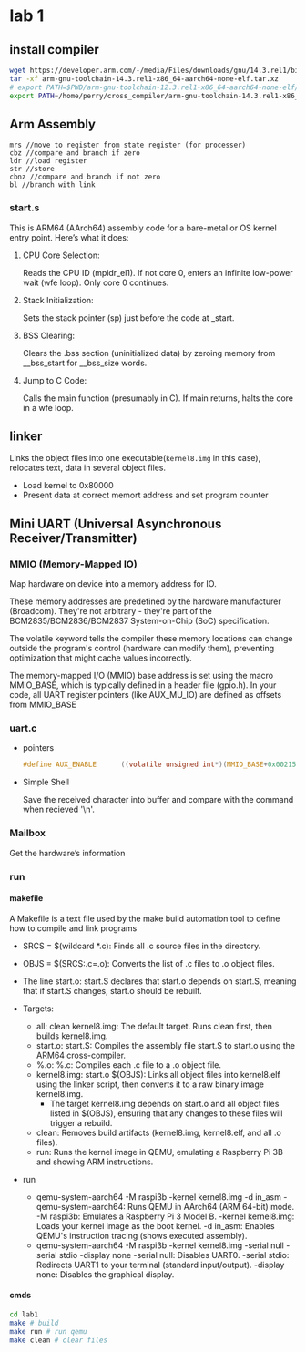 # lab 1

## install compiler

```sh
wget https://developer.arm.com/-/media/Files/downloads/gnu/14.3.rel1/binrel/arm-gnu-toolchain-14.3.rel1-x86_64-aarch64-none-elf.tar.xz
tar -xf arm-gnu-toolchain-14.3.rel1-x86_64-aarch64-none-elf.tar.xz
# export PATH=$PWD/arm-gnu-toolchain-12.3.rel1-x86_64-aarch64-none-elf/bin:$PATH
export PATH=/home/perry/cross_compiler/arm-gnu-toolchain-14.3.rel1-x86_64-aarch64-none-elf/bin:$PATH
```

## Arm Assembly

```arm
mrs //move to register from state register (for processer)
cbz //compare and branch if zero
ldr //load register
str //store
cbnz //compare and branch if not zero
bl //branch with link
```

### start.s

This is ARM64 (AArch64) assembly code for a bare-metal or OS kernel entry point. Here’s what it does:

1. CPU Core Selection:

    Reads the CPU ID (mpidr_el1).
    If not core 0, enters an infinite low-power wait (wfe loop).
    Only core 0 continues.
2. Stack Initialization:

    Sets the stack pointer (sp) just before the code at _start.
3. BSS Clearing:

    Clears the .bss section (uninitialized data) by zeroing memory from __bss_start for __bss_size words.
4. Jump to C Code:

    Calls the main function (presumably in C).
    If main returns, halts the core in a wfe loop.

## linker

Links the object files into one executable(``kernel8.img`` in this case), relocates text, data in several object files.
* Load kernel to 0x80000
* Present data at correct memort address and set program counter

## Mini UART (Universal Asynchronous Receiver/Transmitter)

### MMIO (Memory-Mapped IO)

Map hardware on device into a memory address for IO.

These memory addresses are predefined by the hardware manufacturer (Broadcom). They're not arbitrary - they're part of the BCM2835/BCM2836/BCM2837 System-on-Chip (SoC) specification.

The volatile keyword tells the compiler these memory locations can change outside the program's control (hardware can modify them), preventing optimization that might cache values incorrectly.

The memory-mapped I/O (MMIO) base address is set using the macro MMIO_BASE, which is typically defined in a header file (gpio.h). In your code, all UART register pointers (like AUX_MU_IO) are defined as offsets from MMIO_BASE

### uart.c

- pointers

    ```c
    #define AUX_ENABLE      ((volatile unsigned int*)(MMIO_BASE+0x00215004))
    ```

- Simple Shell
    
    Save the received character into buffer and compare with the command when recieved '\n'.

### Mailbox

Get the hardware’s information 

### run

#### makefile

A Makefile is a text file used by the make build automation tool to define how to compile and link programs

- SRCS = $(wildcard *.c): Finds all .c source files in the directory.
- OBJS = $(SRCS:.c=.o): Converts the list of .c files to .o object files.
- The line start.o: start.S declares that start.o depends on start.S, meaning that if start.S changes, start.o should be rebuilt.
- Targets:

    - all: clean kernel8.img: The default target. Runs clean first, then builds kernel8.img.
    - start.o: start.S: Compiles the assembly file start.S to start.o using the ARM64 cross-compiler.
    - %.o: %.c: Compiles each .c file to a .o object file.
    - kernel8.img: start.o $(OBJS): Links all object files into kernel8.elf using the linker script, then converts it to a raw binary image kernel8.img.
      - The target kernel8.img depends on start.o and all object files listed in $(OBJS), ensuring that any changes to these files will trigger a rebuild.
    - clean: Removes build artifacts (kernel8.img, kernel8.elf, and all .o files).
    - run: Runs the kernel image in QEMU, emulating a Raspberry Pi 3B and showing ARM instructions.
- run
  - qemu-system-aarch64 -M raspi3b -kernel kernel8.img -d in_asm
    -qemu-system-aarch64: Runs QEMU in AArch64 (ARM 64-bit) mode.
    -M raspi3b: Emulates a Raspberry Pi 3 Model B.
    -kernel kernel8.img: Loads your kernel image as the boot kernel.
    -d in_asm: Enables QEMU's instruction tracing (shows executed assembly).
  - qemu-system-aarch64 -M raspi3b -kernel kernel8.img -serial null -serial stdio -display none
    -serial null: Disables UART0.
    -serial stdio: Redirects UART1 to your terminal (standard input/output).
    -display none: Disables the graphical display.

#### cmds

```sh
cd lab1
make # build
make run # run qemu
make clean # clear files
```